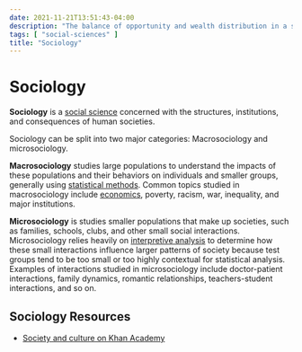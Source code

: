 ```yaml
---
date: 2021-11-21T13:51:43-04:00
description: "The balance of opportunity and wealth distribution in a society"
tags: [ "social-sciences" ]
title: "Sociology"
---
```


# Sociology

**Sociology** is a [social science](social-sciences.md) concerned with the structures, institutions, and consequences of human societies.

Sociology can be split into two major categories: Macrosociology and microsociology.

**Macrosociology** studies large populations to understand the impacts of these populations and their behaviors on individuals and smaller groups, generally using [statistical methods](statistics.md). Common topics studied in macrosociology include [economics](economics.md), poverty, racism, war, inequality, and major institutions.

**Microsociology** is studies smaller populations that make up societies, such as families, schools, clubs, and other small social interactions. Microsociology relies heavily on [interpretive analysis](interpretive-research.md) to determine how these small interactions influence larger patterns of society because test groups tend to be too small or too highly contextual for statistical analysis. Examples of interactions studied in microsociology include doctor-patient interactions, family dynamics, romantic relationships, teachers-student interactions, and so on.

## Sociology Resources

* [Society and culture on Khan Academy](https://www.khanacademy.org/test-prep/mcat/society-and-culture)
